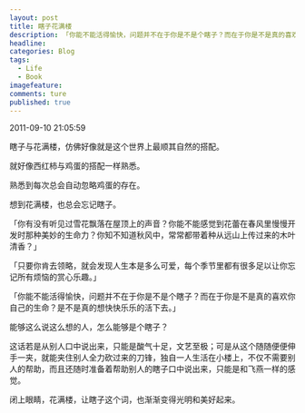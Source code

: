 ```yaml
---
layout: post  
title: 瞎子花满楼  
description: 「你能不能活得愉快，问题并不在于你是不是个瞎子？而在于你是不是真的喜欢你自己的生命？是不是真的想快快乐乐的活下去。」     
headline: 
categories: Blog  
tags: 
  - Life
  - Book  
imagefeature:  
comments: ture  
published: true  
---
```



2011-09-10 21:05:59

瞎子与花满楼，仿佛好像就是这个世界上最顺其自然的搭配。

就好像西红柿与鸡蛋的搭配一样熟悉。

熟悉到每次总会自动忽略鸡蛋的存在。

想到花满楼，也总会忘记瞎子。

「你有没有听见过雪花飘落在屋顶上的声音？你能不能感觉到花蕾在春风里慢慢开发时那种美妙的生命力？你知不知道秋风中，常常都带着种从远山上传过来的木叶清香？」

「只要你肯去领略，就会发现人生本是多么可爱，每个季节里都有很多足以让你忘记所有烦恼的赏心乐趣。」

「你能不能活得愉快，问题并不在于你是不是个瞎子？而在于你是不是真的喜欢你自己的生命？是不是真的想快快乐乐的活下去。」

能够这么说这么想的人，怎么能够是个瞎子？

这话若是从别人口中说出来，只能是酸气十足，文艺至极；可是从这个随随便便伸手一夹，就能夹住别人全力砍过来的刀锋，独自一人生活在小楼上，不仅不需要别人的帮助，而且还随时准备着帮助别人的瞎子口中说出来，只能是和飞燕一样的感觉。

闭上眼睛，花满楼，让瞎子这个词，也渐渐变得光明和美好起来。